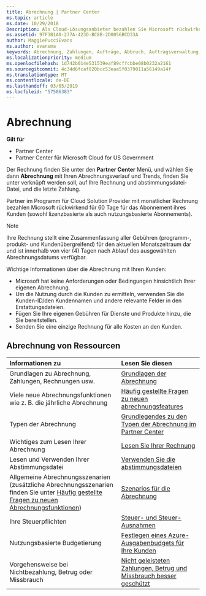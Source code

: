 ```yaml
---
title: Abrechnung | Partner Center
ms.topic: article
ms.date: 10/29/2018
Description: Als Cloud-Lösungsanbieter bezahlen Sie Microsoft rückwirkend für 60 Tage für die lizenzbasierten und die nutzungsbasierten Abonnements Ihrer Kunden.
ms.assetid: 97F3B1A0-277A-423D-BC8B-2D0056BCD33A
author: MaggiePucciEvans
ms.author: evansma
keywords: Abrechnung, Zahlungen, Aufträge, Abbruch, Auftragsverwaltung, Nichtbezahlung, Betrug, Missbrauch, Steuern, Steuerbefreiungen, Abstimmungsdateien, Abstimmungsdatei
ms.localizationpriority: medium
ms.openlocfilehash: 1d742b014e531539eaf89cffcbbe08b0232a2161
ms.sourcegitcommit: 4c34d6fcaf020bcc53eaa5f0379011a56149a14f
ms.translationtype: MT
ms.contentlocale: de-DE
ms.lasthandoff: 03/05/2019
ms.locfileid: "57586383"
---
```

# <a name="billing"></a>Abrechnung

**Gilt für**

-  Partner Center
-  Partner Center für Microsoft Cloud for US Government
 
 
Der Rechnung finden Sie unter den **Partner Center** Menü, und wählen Sie dann **Abrechnung** mit Ihren Abrechnungsverlauf und Trends, finden Sie unter verknüpft werden soll, auf Ihre Rechnung und abstimmungsdatei-Datei, und die letzte Zahlung.

Partner im Programm für Cloud Solution Provider mit monatlicher Rechnung bezahlen Microsoft rückwirkend für 60 Tage für das Abonnement ihres Kunden (sowohl lizenzbasierte als auch nutzungsbasierte Abonnements).

> [!NOTE]  
> Ihre Rechnung stellt eine Zusammenfassung aller Gebühren (programm-, produkt- und Kundenübergreifend) für den aktuellen Monatszeitraum dar und ist innerhalb von vier (4) Tagen nach Ablauf des ausgewählten Abrechnungsdatums verfügbar.

Wichtige Informationen über die Abrechnung mit Ihren Kunden:

-   Microsoft hat keine Anforderungen oder Bedingungen hinsichtlich Ihrer eigenen Abrechnung.
-   Um die Nutzung durch die Kunden zu ermitteln, verwenden Sie die Kunden-ID/den Kundennamen und andere relevante Felder in den Erstattungsdateien.
-   Fügen Sie Ihre eigenen Gebühren für Dienste und Produkte hinzu, die Sie bereitstellen.
-   Senden Sie eine einzige Rechnung für alle Kosten an den Kunden.

## <a name="billing-resources"></a>Abrechnung von Ressourcen
|**Informationen zu**   |**Lesen Sie diesen**    |
|:-----------------------------|:-----------------|
|Grundlagen zu Abrechnung, Zahlungen, Rechnungen usw.   |[Grundlagen der Abrechnung](billing-basics.md)
|Viele neue Abrechnungsfunktionen wie z. B. die jährliche Abrechnung   |[Häufig gestellte Fragen zu neuen abrechnungsfeatures](faq-about-new-billing-features.md)|
|Typen der Abrechnung   |[Grundlegendes zu den Typen der Abrechnung im Partner Center](billing-different-types.md)   |
|Wichtiges zum Lesen Ihrer Abrechnung   |[Lesen Sie Ihrer Rechnung](read-your-bill.md)   |
|Lesen und Verwenden Ihrer Abstimmungsdatei   |[Verwenden Sie die abstimmungsdateien](use-the-reconciliation-files.md)|
|Allgemeine Abrechnungsszenarien (zusätzliche Abrechnungsszenarien finden Sie unter [Häufig gestellte Fragen zu neuen Abrechnungsfunktionen](faq-about-new-billing-features.md))|[Szenarios für die Abrechnung](common-billing-scenarios.md)|
|Ihre Steuerpflichten   | [Steuer- und Steuer-Ausnahmen](tax-and-tax-exemptions.md)|
|Nutzungsbasierte Budgetierung    |[Festlegen eines Azure-Ausgabenbudgets für Ihre Kunden](set-an-azure-spending-budget-for-your-customers.md)|
|Vorgehensweise bei Nichtbezahlung, Betrug oder Missbrauch   |[Nicht geleisteten Zahlungen, Betrug und Missbrauch besser geschützt](non-payment--fraud--or-misuse.md)|




















